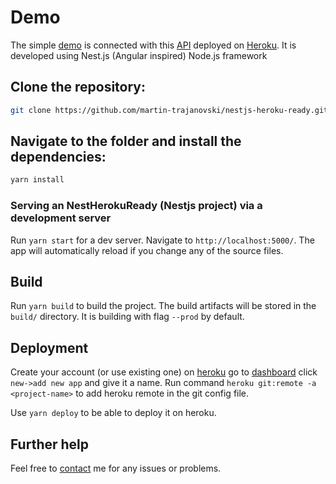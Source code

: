 <!-- # NestHerokuReady

This project was generated with [Nest CLI](https://github.com/nestjs/nest-cli) version 5.3.0. -->

# Demo

The simple [demo](https://angular-nestjs.firebaseapp.com) is connected with this [API](https://github.com/martin-trajanovski/nestjs-heroku-ready) deployed on [Heroku](https://arcane-brushlands-72646.herokuapp.com/). It is developed using Nest.js (Angular inspired) Node.js framework

## Clone the repository:

```bash
git clone https://github.com/martin-trajanovski/nestjs-heroku-ready.git
```

## Navigate to the folder and install the dependencies:

```bash
yarn install
```

### Serving an NestHerokuReady (Nestjs project) via a development server

Run `yarn start` for a dev server. Navigate to `http://localhost:5000/`. The app will automatically reload if you change any of the source files.

## Build

Run `yarn build` to build the project. The build artifacts will be stored in the `build/` directory. It is building with flag `--prod` by default.

## Deployment

Create your account (or use existing one) on [heroku](https://heroku.com) go to [dashboard](https://dashboard.heroku.com) click `new->add new app` and give it a name. Run command `heroku git:remote -a <project-name>` to add heroku remote in the git config file. 

Use `yarn deploy` to be able to deploy it on heroku.

## Further help

Feel free to [contact](mailto:martin.trajanovski@gmail.com?Subject=NestHerokuReady%20question/issue/problem) me for any issues or problems.
